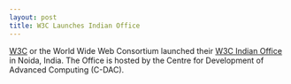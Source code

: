 ```yaml
---
layout: post
title: W3C Launches Indian Office
---
```


[W3C](http://www.w3.org/) or the World Wide Web Consortium launched their [W3C Indian Office](http://www.w3cindia.in/) in Noida, India. The Office is hosted by the Centre for Development of Advanced Computing (C-DAC).
